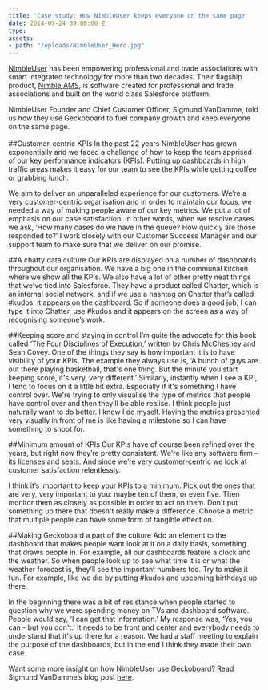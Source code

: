```yaml
---
title: 'Case study: How NimbleUser keeps everyone on the same page'
date: 2014-07-24 09:06:00 Z
type: 
assets:
- path: "/uploads/NimbleUser_Hero.jpg"
---
```


[NimbleUser](http://www.nimbleuser.com/) has been empowering professional and trade associations with smart integrated technology for more than two decades. Their flagship product, [Nimble AMS](http://www.nimbleams.com/), is software created for professional and trade associations and built on the world class Salesforce platform.

NimbleUser Founder and Chief Customer Officer, Sigmund VanDamme, told us how they use Geckoboard to fuel company growth and keep everyone on the same page.
</br>
</br>
##Customer-centric KPIs
In the past 22 years NimbleUser has grown exponentially and we faced a challenge of how to keep the team apprised of our key performance indicators (KPIs). Putting up dashboards in high traffic areas makes it easy for our team to see the KPIs while getting coffee or grabbing lunch.

We aim to deliver an unparalleled experience for our customers. We’re a very customer-centric organisation and in order to maintain our focus, we needed a way of making people aware of our key metrics. We put a lot of emphasis on our case satisfaction. In other words, when we resolve cases we ask, ‘How many cases do we have in the queue? How quickly are those responded to?’ I work closely with our Customer Success Manager and our support team to make sure that we deliver on our promise.

##A chatty data culture
Our KPIs are displayed on a number of dashboards throughout our organisation. We have a big one in the communal kitchen where we show all the KPIs. We also have a lot of other pretty neat things that we've tied into Salesforce. They have a product called Chatter, which is an internal social network, and if we use a hashtag on Chatter that’s called #kudos, it appears on the dashboard. So if someone does a good job, I can type it into Chatter, use #kudos and it appears on the screen as a way of recognising someone’s work.

##Keeping score and staying in control
I’m quite the advocate for this book called ‘The Four Disciplines of Execution,’ written by Chris McChesney and Sean Covey. One of the things they say is how important it is to have visibility of your KPIs. The example they always use is, ‘A bunch of guys are out there playing basketball, that's one thing. But the minute you start keeping score, it's very, very different.’ Similarly, instantly when I see a KPI, I tend to focus on it a little bit extra. Especially if it's something I have control over. We're trying to only visualise the type of metrics that people have control over and then they’ll be able realise. I think people just naturally want to do better. I know I do myself. Having the metrics presented very visually in front of me is like having a milestone so I can have something to shoot for.

##Minimum amount of KPIs
Our KPIs have of course been refined over the years, but right now they’re pretty consistent. We're like any software firm – its licenses and seats. And since we’re very customer-centric we look at customer satisfaction relentlessly.

I think it’s important to keep your KPIs to a minimum. Pick out the ones that are very, very important to you: maybe ten of them, or even five. Then monitor them as closely as possible in order to act on them. Don't put something up there that doesn't really make a difference. Choose a metric that multiple people can have some form of tangible effect on.

##Making Geckoboard a part of the culture
Add an element to the dashboard that makes people want look at it on a daily basis, something that draws people in. For example, all our dashboards feature a clock and the weather. So when people look up to see what time it is or what the weather forecast is, they’ll see the important numbers too. Try to make it fun. For example, like we did by putting #kudos and upcoming birthdays up there.

In the beginning there was a bit of resistance when people started to question why we were spending money on TVs and dashboard software. People would say, ‘I can get that information.’ My response was, ‘Yes, you can - but you don't.’ It needs to be front and center and everybody needs to understand that it's up there for a reason. We had a staff meeting to explain the purpose of the dashboards, but in the end I think they made their own case.

Want some more insight on how NimbleUser use Geckoboard? Read Sigmund VanDamme’s blog post [here](http://nimbleams.com/blog/2013/11/22/it%E2%80%99s-9am-how-many-members-does-your-association-have-geckoboard-to-the-rescue/).
